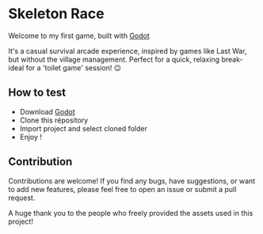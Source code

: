 # Skeleton Race

Welcome to my first game, built with [Godot](https://godotengine.org/)

It's a casual survival arcade experience, inspired by games like Last War, but without the village management. Perfect for a quick, relaxing break-ideal for a 'toilet game' session! 😉

## How to test

- Download [Godot](https://godotengine.org/)
- Clone this répository
- Import project and select cloned folder
- Enjoy !

## Contribution

Contributions are welcome! 
If you find any bugs, have suggestions, or want to add new features, please feel free to open an issue or submit a pull request.

A huge thank you to the people who freely provided the assets used in this project!
